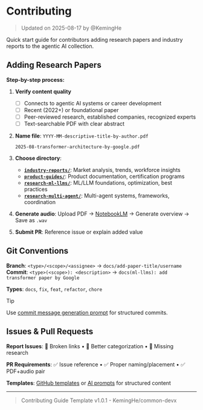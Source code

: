 # Contributing

> Updated on 2025-08-17 by @KemingHe

Quick start guide for contributors adding research papers and industry reports to the agentic AI collection.

## Adding Research Papers

**Step-by-step process:**

1. **Verify content quality**
   - [ ] Connects to agentic AI systems or career development  
   - [ ] Recent (2022+) or foundational paper
   - [ ] Peer-reviewed research, established companies, recognized experts  
   - [ ] Text-searchable PDF with clear abstract

2. **Name file**: `YYYY-MM-descriptive-title-by-author.pdf`

   ```plaintext
   2025-08-transformer-architecture-by-google.pdf
   ```

3. **Choose directory**:
   - [**`industry-reports/`**](./industry-reports/): Market analysis, trends, workforce insights
   - [**`product-guides/`**](./product-guides/): Product documentation, certification programs  
   - [**`research-ml-llms/`**](./research-ml-llms/): ML/LLM foundations, optimization, best practices
   - [**`research-multi-agent/`**](./research-multi-agent/): Multi-agent systems, frameworks, coordination

4. **Generate audio**: Upload PDF → [NotebookLM](https://notebooklm.google.com) → Generate overview → Save as `.wav`

5. **Submit PR**: Reference issue or explain added value

## Git Conventions

**Branch**: `<type>/<scope>/<assignee>` → `docs/add-paper-title/username`  
**Commit**: `<type>(<scope>): <description>` → `docs(ml-llms): add transformer paper by Google`

**Types**: `docs`, `fix`, `feat`, `refactor`, `chore`

> [!TIP]
> Use [commit message generation prompt](./prompts/prompt-commit-msg-gen.md) for structured commits.

## Issues & Pull Requests

**Report Issues**: 🔗 Broken links • 📁 Better categorization • 📄 Missing research

**PR Requirements**: ✅ Issue reference • ✅ Proper naming/placement • ✅ PDF+audio pair

**Templates**: [GitHub templates](./.github/) or [AI prompts](./prompts/) for structured content

---

> Contributing Guide Template v1.0.1 - KemingHe/common-devx
